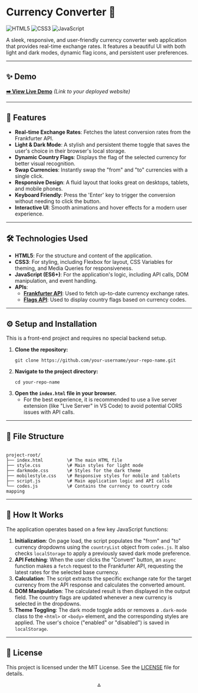 #  Currency Converter 💸

![HTML5](https://img.shields.io/badge/HTML5-E34F26?style=for-the-badge&logo=html5&logoColor=white)
![CSS3](https://img.shields.io/badge/CSS3-1572B6?style=for-the-badge&logo=css3&logoColor=white)
![JavaScript](https://img.shields.io/badge/JavaScript-F7DF1E?style=for-the-badge&logo=javascript&logoColor=black)

A sleek, responsive, and user-friendly currency converter web application that provides real-time exchange rates. It features a beautiful UI with both light and dark modes, dynamic flag icons, and persistent user preferences.

---

## ✨ Demo

**[➡️ View Live Demo](https://adrishikharchowdhury.github.io/Currency-Converter/)** *(Link to your deployed website)*

---

## 🚀 Features

-   **Real-time Exchange Rates**: Fetches the latest conversion rates from the Frankfurter API.
-   **Light & Dark Mode**: A stylish and persistent theme toggle that saves the user's choice in their browser's local storage.
-   **Dynamic Country Flags**: Displays the flag of the selected currency for better visual recognition.
-   **Swap Currencies**: Instantly swap the "from" and "to" currencies with a single click.
-   **Responsive Design**: A fluid layout that looks great on desktops, tablets, and mobile phones.
-   **Keyboard Friendly**: Press the 'Enter' key to trigger the conversion without needing to click the button.
-   **Interactive UI**: Smooth animations and hover effects for a modern user experience.

---

## 🛠️ Technologies Used

-   **HTML5**: For the structure and content of the application.
-   **CSS3**: For styling, including Flexbox for layout, CSS Variables for theming, and Media Queries for responsiveness.
-   **JavaScript (ES6+)**: For the application's logic, including API calls, DOM manipulation, and event handling.
-   **APIs**:
    -   **[Frankfurter API](https://www.frankfurter.app/)**: Used to fetch up-to-date currency exchange rates.
    -   **[Flags API](https://flagsapi.com/)**: Used to display country flags based on currency codes.

---

## ⚙️ Setup and Installation

This is a front-end project and requires no special backend setup.

1.  **Clone the repository:**
    ```
    git clone https://github.com/your-username/your-repo-name.git
    ```
2.  **Navigate to the project directory:**
    ```
    cd your-repo-name
    ```
3.  **Open the `index.html` file in your browser.**
    -   For the best experience, it is recommended to use a live server extension (like "Live Server" in VS Code) to avoid potential CORS issues with API calls.

---

## 📂 File Structure

```

project-root/
├── index.html         \# The main HTML file
├── style.css          \# Main styles for light mode
├── darkmode.css       \# Styles for the dark theme
├── mobilestyle.css    \# Responsive styles for mobile and tablets
├── script.js          \# Main application logic and API calls
└── codes.js           \# Contains the currency to country code mapping

```

---

## 🧠 How It Works

The application operates based on a few key JavaScript functions:

1.  **Initialization**: On page load, the script populates the "from" and "to" currency dropdowns using the `countryList` object from `codes.js`. It also checks `localStorage` to apply a previously saved dark mode preference.
2.  **API Fetching**: When the user clicks the "Convert" button, an `async` function makes a `fetch` request to the Frankfurter API, requesting the latest rates for the selected base currency.
3.  **Calculation**: The script extracts the specific exchange rate for the target currency from the API response and calculates the converted amount.
4.  **DOM Manipulation**: The calculated result is then displayed in the output field. The country flags are updated whenever a new currency is selected in the dropdowns.
5.  **Theme Toggling**: The dark mode toggle adds or removes a `.dark-mode` class to the `<html>` or `<body>` element, and the corresponding styles are applied. The user's choice ("enabled" or "disabled") is saved in `localStorage`.

---

## 📄 License

This project is licensed under the MIT License. See the [LICENSE](LICENSE) file for details.


<div style="text-align: center">⁂</div>

[^1]: index.html

[^2]: darkmode.css

[^3]: mobilestyle.css

[^4]: style.css

[^5]: codes.js

[^6]: script.js

